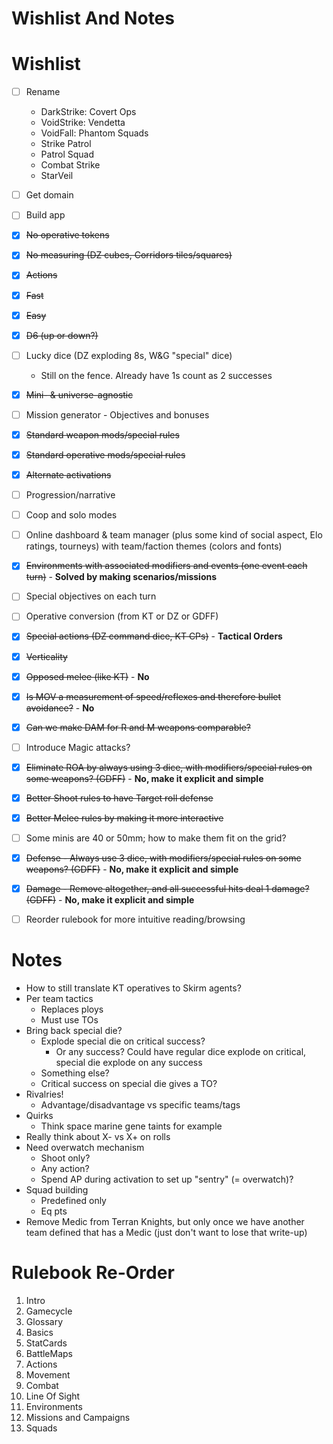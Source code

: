 # Wishlist And Notes

# Wishlist

- [ ] Rename
  - DarkStrike: Covert Ops
  - VoidStrike: Vendetta
  - VoidFall: Phantom Squads
  - Strike Patrol
  - Patrol Squad
  - Combat Strike
  - StarVeil
- [ ] Get domain
- [ ] Build app
- [x] ~~No operative tokens~~
- [x] ~~No measuring (DZ cubes, Corridors tiles/squares)~~
- [x] ~~Actions~~
- [x] ~~Fast~~
- [x] ~~Easy~~
- [x] ~~D6 (up or down?)~~
- [ ] Lucky dice (DZ exploding 8s, W&G "special" dice)
  - Still on the fence. Already have 1s count as 2 successes
- [x] ~~Mini- & universe-agnostic~~
- [ ] Mission generator - Objectives and bonuses
- [x] ~~Standard weapon mods/special rules~~
- [x] ~~Standard operative mods/special rules~~
- [x] ~~Alternate activations~~
- [ ] Progression/narrative
- [ ] Coop and solo modes
- [ ] Online dashboard & team manager (plus some kind of social aspect, Elo ratings, tourneys) with team/faction themes (colors and fonts)
- [x] ~~Environments with associated modifiers and events (one event each turn)~~ - **Solved by making scenarios/missions**
- [ ] Special objectives on each turn
- [ ] Operative conversion (from KT or DZ or GDFF)
- [x] ~~Special actions (DZ command dice, KT CPs)~~ - **Tactical Orders**
- [x] ~~Verticality~~
- [x] ~~Opposed melee (like KT)~~ - **No**
- [x] ~~Is MOV a measurement of speed/reflexes and therefore bullet avoidance?~~ - **No**
- [x] ~~Can we make DAM for R and M weapons comparable?~~
- [ ] Introduce Magic attacks?
- [x] ~~Eliminate ROA by always using 3 dice, with modifiers/special rules on some weapons? (GDFF)~~ - **No, make it explicit and simple**
- [x] ~~Better Shoot rules to have Target roll defense~~
- [x] ~~Better Melee rules by making it more interactive~~
- [ ] Some minis are 40 or 50mm; how to make them fit on the grid?
- [x] ~~Defense - Always use 3 dice, with modifiers/special rules on some weapons? (GDFF)~~ - **No, make it explicit and simple**
- [x] ~~Damage - Remove altogether, and all successful hits deal 1 damage? (GDFF)~~ - **No, make it explicit and simple**
- [ ] Reorder rulebook for more intuitive reading/browsing


# Notes

- How to still translate KT operatives to Skirm agents?
- Per team tactics
  - Replaces ploys
  - Must use TOs
- Bring back special die?
  - Explode special die on critical success?
    - Or any success? Could have regular dice explode on critical, special die explode on any success
  - Something else?
  - Critical success on special die gives a TO?
- Rivalries!
  - Advantage/disadvantage vs specific teams/tags
- Quirks
  - Think space marine gene taints for example
- Really think about X- vs X+ on rolls
- Need overwatch mechanism
  - Shoot only?
  - Any action?
  - Spend AP during activation to set up "sentry" (= overwatch)?
- Squad building
  - Predefined only
  - Eq pts
- Remove Medic from Terran Knights, but only once we have another team defined that has a Medic (just don't want to lose that write-up)

# Rulebook Re-Order

1. Intro
1. Gamecycle
1. Glossary
1. Basics
1. StatCards
1. BattleMaps
1. Actions
1. Movement
1. Combat
1. Line Of Sight
1. Environments
1. Missions and Campaigns
1. Squads
